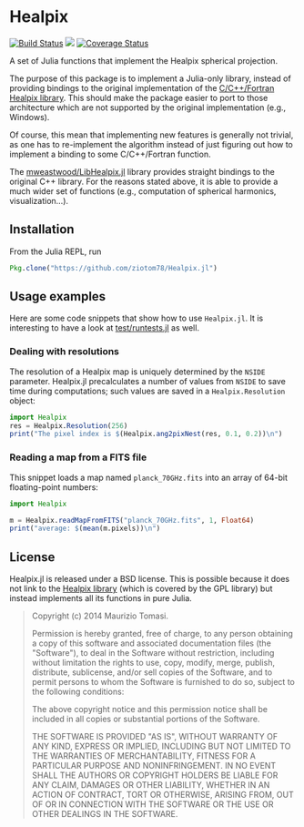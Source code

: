 # Healpix

[![Build Status](https://travis-ci.org/ziotom78/Healpix.jl.svg?branch=master)](https://travis-ci.org/ziotom78/Healpix.jl)
[![](https://img.shields.io/badge/docs-latest-blue.svg)](https://ziotom78.github.io/Healpix.jl/latest)
[![Coverage Status](https://img.shields.io/coveralls/ziotom78/Healpix.jl.svg)](https://coveralls.io/r/ziotom78/Healpix.jl?branch=master)

A set of Julia functions that implement the Healpix spherical
projection.

The purpose of this package is to implement a Julia-only library,
instead of providing bindings to the original implementation of the
[C/C++/Fortran Healpix library](http://healpix.jpl.nasa.gov/). This
should make the package easier to port to those architecture which are
not supported by the original implementation (e.g., Windows).

Of course, this mean that implementing new features is generally not
trivial, as one has to re-implement the algorithm instead of just
figuring out how to implement a binding to some C/C++/Fortran
function.

The
[mweastwood/LibHealpix.jl](https://github.com/mweastwood/LibHealpix.jl)
library provides straight bindings to the original C++ library. For
the reasons stated above, it is able to provide a much wider set of
functions (e.g., computation of spherical harmonics, visualization…).

## Installation

From the Julia REPL, run

````julia
Pkg.clone("https://github.com/ziotom78/Healpix.jl")
````

## Usage examples

Here are some code snippets that show how to use `Healpix.jl`. It is
interesting to have a look at
[test/runtests.jl](https://github.com/ziotom78/Healpix.jl/blob/master/test/runtests.jl)
as well.

### Dealing with resolutions

The resolution of a Healpix map is uniquely determined by the `NSIDE`
parameter. Healpix.jl precalculates a number of values from `NSIDE` to
save time during computations; such values are saved in a
`Healpix.Resolution` object:

`````julia
import Healpix
res = Healpix.Resolution(256)
print("The pixel index is $(Healpix.ang2pixNest(res, 0.1, 0.2))\n")
`````

### Reading a map from a FITS file

This snippet loads a map named `planck_70GHz.fits` into an array of
64-bit floating-point numbers:

`````julia
import Healpix

m = Healpix.readMapFromFITS("planck_70GHz.fits", 1, Float64)
print("average: $(mean(m.pixels))\n")
`````

## License

Healpix.jl is released under a BSD license. This is possible because it
does not link to the [Healpix library](http://healpix.jpl.nasa.gov/)
(which is covered by the GPL library) but instead implements all its
functions in pure Julia.

> Copyright (c) 2014 Maurizio Tomasi.
>
> Permission is hereby granted, free of charge, to any person obtaining
> a copy of this software and associated documentation files (the
> "Software"), to deal in the Software without restriction, including
> without limitation the rights to use, copy, modify, merge, publish,
> distribute, sublicense, and/or sell copies of the Software, and to
> permit persons to whom the Software is furnished to do so, subject to
> the following conditions:
>
> The above copyright notice and this permission notice shall be
> included in all copies or substantial portions of the Software.
>
> THE SOFTWARE IS PROVIDED "AS IS", WITHOUT WARRANTY OF ANY KIND,
> EXPRESS OR IMPLIED, INCLUDING BUT NOT LIMITED TO THE WARRANTIES OF
> MERCHANTABILITY, FITNESS FOR A PARTICULAR PURPOSE AND NONINFRINGEMENT.
> IN NO EVENT SHALL THE AUTHORS OR COPYRIGHT HOLDERS BE LIABLE FOR ANY
> CLAIM, DAMAGES OR OTHER LIABILITY, WHETHER IN AN ACTION OF CONTRACT,
> TORT OR OTHERWISE, ARISING FROM, OUT OF OR IN CONNECTION WITH THE
> SOFTWARE OR THE USE OR OTHER DEALINGS IN THE SOFTWARE.

